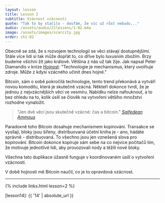 ```yaml
---
layout: lesson
title: Lesson 2
subtitle: Vzácnost vzácnosti
quote: "Tak to by stačilo - doufám, že víc už růst nebudu..."
audio: /assets/audio/21lessons/1-02.m4a
image: /assets/images/scarcity.jpg
order: ch1-02
---
```


Obecně se zdá, že s rozvojem technologií se věci stávají dostupnějšími. 
Stále více lidí si tak může dopřát to, co dříve bylo luxusním zbožím. 
Brzy budeme všichni žít jako králové. Většina z nás už tak žije. Jak 
napsal Peter Diamandis v knize [Hojnost][Abundance]: "Technologie je mechanismus, 
který uvolňuje zdroje. Může z kdysi vzácného učinit dnes hojné."

Bitcoin, sám o sobě pokročilá technologie, tento trend překonává 
a vytváří novou komoditu, která je skutečně vzácná. Někteří dokonce 
tvrdí, že je jednou z nejvzácnějších věcí ve vesmíru. Nabídku nelze 
nafouknout, a to bez ohledu na to, kolik úsilí se člověk na vytvoření 
většího množství rozhodne vynaložit.

> "Jen dvě věci jsou skutečně vzácné: čas a bitcoin."
> <cite>[Saifedean Ammous][bitcoin-standard-presentation]</cite>

Paradoxně toho Bitcoin dosahuje mechanismem kopírování. Transakce 
se vysílají, bloky jsou šířeny, distribuovaná účetní kniha je - ano, 
hádáte správně - distribuovaná. To všechno jsou jen vznešená slova pro 
kopírování. Bitcoin dokonce kopíruje sám sebe na co nejvíce počítačů tím, 
že motivuje jednotlivé lidi, aby provozovali nody a těžili nové bloky.

Všechna tato duplikace úžasně funguje v koordinovaném úsilí o vytvoření 
vzácnosti.

V době hojnosti mě Bitcoin naučil, co je to opravdová vzácnost.

---

{% include links.html lesson=2 %}

<!-- Through the Looking-Glass -->
[lesson14]: {{ '14' | absolute_url }}

<!-- Down the Rabbit Hole -->
[Abundance]: https://www.diamandis.com/abundance
[bitcoin-standard]: http://amzn.to/2L95bJW
[bitcoin-standard-presentation]: https://www.bayernlb.de/internet/media/de/ir/downloads_1/bayernlb_research/sonderpublikationen_1/bitcoin_munich_may_28.pdf
[planb-scarcity]: https://medium.com/@100trillionUSD/modeling-bitcoins-value-with-scarcity-91fa0fc03e25
[tftc60]: https://anchor.fm/tales-from-the-crypt/episodes/Tales-from-the-Crypt-60-Misir-Mahmudov-e3aibh
[slp67]: https://stephanlivera.com/episode/67

<!-- Wikipedia -->
[alice]: https://en.wikipedia.org/wiki/Alice%27s_Adventures_in_Wonderland
[carroll]: https://en.wikipedia.org/wiki/Lewis_Carroll
